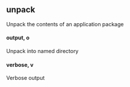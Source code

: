## unpack
Unpack the contents of an application package

#### output, o
Unpack into named directory

#### verbose, v
Verbose output
